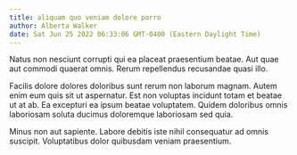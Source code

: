 ```yaml
---
title: aliquam quo veniam dolore porro
author: Alberta Walker
date: Sat Jun 25 2022 06:33:06 GMT-0400 (Eastern Daylight Time)
---
```

Natus non nesciunt corrupti qui ea placeat praesentium beatae. Aut quae aut commodi quaerat omnis. Rerum repellendus recusandae quasi illo.

 Facilis dolore dolores doloribus sunt rerum non laborum magnam. Autem enim eum quis sit ut aspernatur. Est non voluptas incidunt totam et beatae ut at ab. Ea excepturi ea ipsum beatae voluptatem. Quidem doloribus omnis laboriosam soluta ducimus doloremque laboriosam sed quia.

 Minus non aut sapiente. Labore debitis iste nihil consequatur ad omnis suscipit. Voluptatibus dolor quibusdam veniam praesentium.
